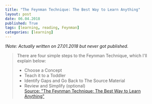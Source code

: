 ```yaml
---
title: "The Feynman Technique: The Best Way to Learn Anything"
layout: post
date: 06.04.2018
published: True
tags: [learning, reading, Feynman]
categories: [learning]
---
```


*!Note: Actually written on 27.01.2018 but never got published.*

> There are four simple steps to the Feynman Technique, which I'll explain below:
> 
> - Choose a Concept
> - Teach it to a Toddler
> - Identify Gaps and Go Back to The Source Material
> - Review and Simplify (optional)  
> [Source: "The Feynman Technique: The Best Way to Learn Anything"](https://www.fs.blog/2012/04/learn-anything-faster-with-the-feynman-technique/)